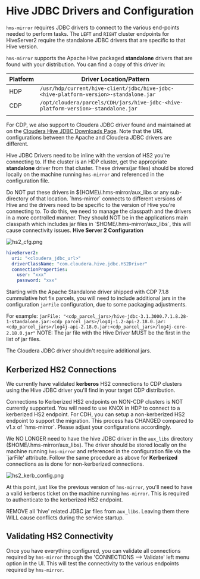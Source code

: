 # Hive JDBC Drivers and Configuration

`hms-mirror` requires JDBC drivers to connect to the various end-points needed to perform tasks.  The `LEFT` and `RIGHT` cluster endpoints for HiveServer2 require the standalone JDBC drivers that are specific to that Hive version.

`hms-mirror` supports the Apache Hive packaged **standalone** drivers that are found with your distribution.  You can find a copy of this driver in: 

| Platform | Driver Location/Pattern                                                              |
|----------|--------------------------------------------------------------------------------------|
| HDP      | `/usr/hdp/current/hive-client/jdbc/hive-jdbc-<hive-platform-version>-standalone.jar` |
| CDP      | `/opt/cloudera/parcels/CDH/jars/hive-jdbc-<hive-platform-version>-standalone.jar`    |
|          |                                                                                      |


For CDP, we also support to Cloudera JDBC driver found and maintained at on the [Cloudera Hive JDBC Downloads Page](https://www.cloudera.com/downloads/connectors/hive/jdbc).  Note that the URL configurations between the Apache and Cloudera JDBC drivers are different.

Hive JDBC Drivers need to be inline with the version of HS2 you're connecting to.  If the cluster is an HDP cluster, get the appropriate **standalone** driver from that cluster.  These drivers(jar files) should be stored locally on the machine running `hms-mirror` and referenced in the configuration file. 

<warning>
Do NOT put these drivers in ${HOME}/.hms-mirror/aux_libs or any sub-directory of that location.  `hms-mirror` connects to different versions of Hive and the drivers need to be specific to the version of Hive you're connecting to.  To do this, we need to manage the classpath and the drivers in a more controlled manner.  They should NOT be in the applications main classpath
which includes jar files in `$HOME/.hms-mirror/aux_libs`, this will cause connectivity issues.
</warning>

<tabs>
<tab title="Web UI">
<b> Hive Server 2 Configuration</b>

![hs2_cfg.png](hs2_cfg.png)

</tab>
<tab id="cli-hs2" title="CLI">

```yaml
hiveServer2:
  uri: "<cloudera_jdbc_url>"
  driverClassName: "com.cloudera.hive.jdbc.HS2Driver"
  connectionProperties:
    user: "xxx"
    password: "xxx"
```
</tab>
</tabs>

Starting with the Apache Standalone driver shipped with CDP 7.1.8 cummulative hot fix parcels, you will need to include additional jars in the configuration `jarFile` configuration, due to some packaging adjustments.

For example: `jarFile: "<cdp_parcel_jars>/hive-jdbc-3.1.3000.7.1.8.28-1-standalone.jar:<cdp_parcel_jars>/log4j-1.2-api-2.18.0.jar:<cdp_parcel_jars>/log4j-api-2.18.0.jar:<cdp_parcel_jars>/log4j-core-2.18.0.jar"` NOTE: The jar file with the Hive Driver MUST be the first in the list of jar files.

The Cloudera JDBC driver shouldn't require additional jars.

## Kerberized HS2 Connections

We currently have validated **kerberos** HS2 connections to CDP clusters using the Hive JDBC driver you'll find in your target CDP distribution. 

<warning>
Connections to Kerberized HS2 endpoints on NON-CDP clusters is NOT currently supported.  You will need to use KNOX in HDP to connect to a kerberized HS2 endpoint. For CDH, you can setup a non-kerberized HS2 endpoint to support the migration.
</warning>  

<note>
This process has CHANGED compared to v1.x of `hms-mirror`.  Please adjust your configurations accordingly.
</note>

We NO LONGER need to have the hive JDBC driver in the `aux_libs` directory ($HOME/.hms-mirror/aux_libs).  The driver should be stored locally on the machine running `hms-mirror` and referenced in the configuration file via the `jarFile' attribute.  Follow the same procedure as above for **Kerberized** connections as is done for non-kerberized connections.

![hs2_kerb_config.png](hs2_kerb_config.png)

At this point, just like the previous version of `hms-mirror`, you'll need to have a valid kerberos ticket on the machine running `hms-mirror`.  This is required to authenticate to the kerberized HS2 endpoint.

REMOVE all 'hive' related JDBC jar files from `aux_libs`.  Leaving them there WILL cause conflicts during the service startup.

## Validating HS2 Connectivity

Once you have everything configured, you can validate all connections required by `hms-mirror` through the 
'CONNECTIONS --> Validate' left menu option in the UI.  This will test the connectivity to the various endpoints 
required by `hms-mirror`.

